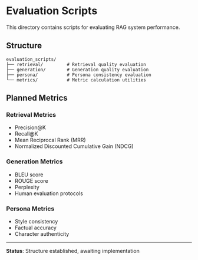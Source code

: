 # Evaluation Scripts

This directory contains scripts for evaluating RAG system performance.

## Structure

```
evaluation_scripts/
├── retrieval/         # Retrieval quality evaluation
├── generation/        # Generation quality evaluation
├── persona/           # Persona consistency evaluation
└── metrics/           # Metric calculation utilities
```

## Planned Metrics

### Retrieval Metrics
- Precision@K
- Recall@K
- Mean Reciprocal Rank (MRR)
- Normalized Discounted Cumulative Gain (NDCG)

### Generation Metrics
- BLEU score
- ROUGE score
- Perplexity
- Human evaluation protocols

### Persona Metrics
- Style consistency
- Factual accuracy
- Character authenticity

---

**Status**: Structure established, awaiting implementation